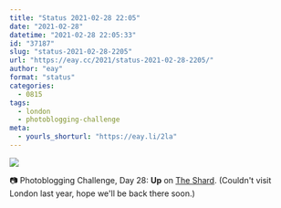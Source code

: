```yaml
---
title: "Status 2021-02-28 22:05"
date: "2021-02-28"
datetime: "2021-02-28 22:05:33"
id: "37187"
slug: "status-2021-02-28-2205"
url: "https://eay.cc/2021/status-2021-02-28-2205/"
author: "eay"
format: "status"
categories:
  - 0815
tags:
  - london
  - photoblogging-challenge
meta:
  - yourls_shorturl: "https://eay.li/2la"
---
```


![](https://eay.cc/uploads/2021/mb-28-up.jpg)

📷 Photoblogging Challenge, Day 28: **Up** on [The Shard](https://en.wikipedia.org/wiki/The_Shard). (Couldn't visit London last year, hope we'll be back there soon.)
